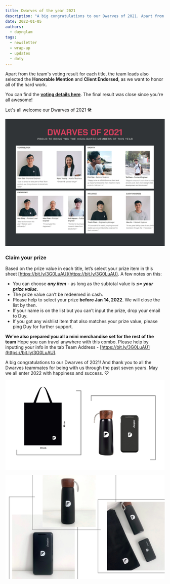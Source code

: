 ```yaml
---
title: Dwarves of the year 2021
description: "A big congratulations to our Dwarves of 2021. Apart from the team's voting result for each title, the team leads also selected the Honorable Mention and Client Endorsed, as we want to honor all of the hard work."
date: 2022-01-05
authors:
  - duynglam
tags:
  - newsletter
  - wrap-up
  - updates
  - doty
---
```


Apart from the team's voting result for each title, the team leads also selected the **Honorable Mention** and **Client Endorsed**, as we want to honor all of the hard work.

You can find the **[voting details here](https://docs.google.com/spreadsheets/d/1ggaJYllrIg8IK8uFOEqWFoHUATM1BP6ISTrX-emsdIc/edit#gid=0)**. The final result was close since you're all awesome!

Let's all welcome our Dwarves of 2021 🛠

![](assets/2021-dwarves-of-the-year_2021-december-all-hands-meeting_ff19993744fb6047810b5411ce69b707_md5.webp)

### Claim your prize

Based on the prize value in each title, let’s select your prize item in this sheet [https://bit.ly/3G0LuAU](https://bit.ly/3G0LuAU). A few notes on this:

- You can choose **_any item_** - as long as the subtotal value is **_≤= your prize value_**.
- The prize value can’t be redeemed in cash.
- Please help to select your prize **before Jan 14, 2022**. We will close the list by then.
- If your name is on the list but you can’t input the prize, drop your email to Duy.
- If you got any wishlist item that also matches your prize value, please ping Duy for further support.

**We’ve also prepared you all a mini merchandise set for the rest of the team**
Hope you can travel anywhere with this combo. Please help by inputting your info in the tab Team Address - [https://bit.ly/3G0LuAU](https://bit.ly/3G0LuAU).

A big congratulations to our Dwarves of 2021! And thank you to all the Dwarves teammates for being with us through the past seven years. May we all enter 2022 with happiness and success. ♡

![merch](assets/2021-dwarves-of-the-year_df-merch.webp)

![real-merch](assets/2021-dwarves-of-the-year_real-merch.webp)

